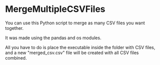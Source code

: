 # MergeMultipleCSVFiles
You can use this Python script to merge as many CSV files you want together.

It was made using the pandas and os modules.

All you have to do is place the executable inside the folder with CSV files, and a new "merged_csv.csv" file will be created with all CSV files combined.
